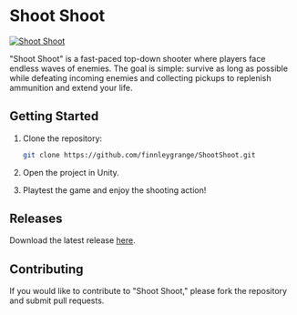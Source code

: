 # Shoot Shoot

[![Shoot Shoot](https://ytcards.demolab.com/?id=9jYZqDkpeIw&title=Shoot+Shoot&lang=en&timestamp=1611440858&background_color=%230d1117&title_color=%23ffffff&stats_color=%23dedede&max_title_lines=1&width=500&border_radius=5 "Shoot Shoot")](https://www.youtube.com/watch?v=9jYZqDkpeIw)

"Shoot Shoot" is a fast-paced top-down shooter where players face endless waves of enemies. The goal is simple: survive as long as possible while defeating incoming enemies and collecting pickups to replenish ammunition and extend your life.

## Getting Started

1. Clone the repository:
   
   ```bash
   git clone https://github.com/finnleygrange/ShootShoot.git
   ```
3. Open the project in Unity.
4. Playtest the game and enjoy the shooting action!

## Releases

Download the latest release [here](https://github.com/finnleygrange/ShootShoot/releases).

## Contributing

If you would like to contribute to "Shoot Shoot," please fork the repository and submit pull requests.
